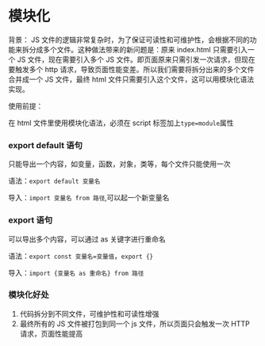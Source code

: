 # 模块化

背景：
JS 文件的逻辑非常复杂时，为了保证可读性和可维护性，会根据不同的功能来拆分成多个文件。这种做法带来的新问题是：原来 index.html 只需要引入一个 JS 文件，现在需要引入多个 JS 文件。即页面原来只需引发一次请求，但现在要触发多个 http 请求，导致页面性能变差。所以我们需要将拆分出来的多个文件合并成一个 JS 文件，最终 html 文件只需要引入这个文件，这可以用模块化语法实现。

使用前提：

在 html 文件里使用模块化语法，必须在 script 标签加上`type=module`属性

### export default 语句

只能导出一个内容，如变量，函数，对象，类等，每个文件只能使用一次

语法：`export default 变量名`

导入：`import 变量名 from 路径`,可以起一个新变量名

### export 语句

可以导出多个内容，可以通过 as 关键字进行重命名

语法：`export const 变量名=变量值`，`export {}`

导入：`import {变量名 as 重命名} from 路径`

### 模块化好处

1. 代码拆分到不同文件，可维护性和可读性增强
2. 最终所有的 JS 文件被打包到同一个 js 文件，所以页面只会触发一次 HTTP 请求，页面性能提高
